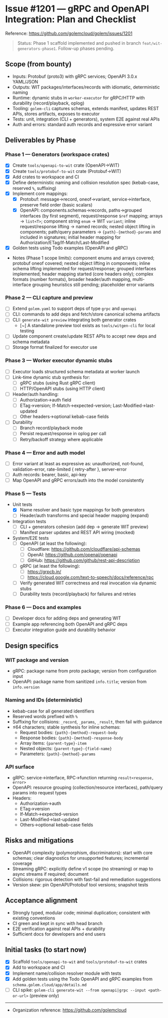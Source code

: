 # Issue #1201 — gRPC and OpenAPI Integration: Plan and Checklist

Reference: https://github.com/golemcloud/golem/issues/1201

> Status: Phase 1 scaffold implemented and pushed in branch `feat/wit-generators-phase1`. Follow-up phases pending.

## Scope (from bounty)
- Inputs: Protobuf (proto3) with gRPC services; OpenAPI 3.0.x YAML/JSON
- Outputs: WIT packages/interfaces/records with idiomatic, deterministic naming
- Runtime: dynamic stubs in `worker-executor` for gRPC/HTTP with durability (record/playback, oplog)
- Tooling: `golem-cli` captures schemas, extends manifest, updates REST APIs, stores artifacts, exposes to executor
- Tests: unit, integration (CLI + generators), system E2E against real APIs
- Auth and errors: standard auth records and expressive error variant

## Deliverables by Phase

### Phase 1 — Generators (workspace crates)
- [x] Create `tools/openapi-to-wit` crate (OpenAPI→WIT)
- [x] Create `tools/protobuf-to-wit` crate (Protobuf→WIT)
- [x] Add crates to workspace and CI
- [x] Define deterministic naming and collision resolution spec (kebab-case, reserved `%`, suffixing)
- [x] Implement core mappings:
  - [x] Protobuf: message→record, oneof→variant, service→interface, preserve field order (basic scalars)
  - [x] OpenAPI: components.schemas→records, paths→grouped interfaces (by first segment), request/response `$ref` mapping; arrays → `list<T>`; component string `enum` → WIT `variant`; inline request/response lifting → named records; nested object lifting in components; path/query parameters → `{path}-{method}-params` and included in signatures; initial header mapping for Authorization/ETag/If-Match/Last-Modified
- [x] Golden tests using Todo examples (OpenAPI and gRPC)
- Notes (Phase 1 scope limits): component enums and arrays covered; protobuf oneof covered; nested object lifting in components; inline schema lifting implemented for request/response; grouped interfaces implemented; header mapping started (core headers only); complex formats (number formats), broader header/auth mapping, multi-interface grouping heuristics still pending; placeholder error variants

### Phase 2 — CLI capture and preview
- [ ] Extend `golem.yaml` to support deps of type `grpc` and `openapi`
- [ ] CLI: commands to add deps and fetch/store canonical schema artifacts
- [ ] CLI: `generate-wit preview` integrating both generator crates
  - [~] A standalone preview tool exists as `tools/witgen-cli` for local testing
- [ ] Update component create/update REST APIs to accept new deps and schema metadata
- [ ] Storage format finalized for executor use

### Phase 3 — Worker executor dynamic stubs
- [ ] Executor loads structured schema metadata at worker launch
- [ ] Link-time dynamic stub synthesis for:
  - [ ] gRPC stubs (using Rust gRPC client)
  - [ ] HTTP/OpenAPI stubs (using HTTP client)
- [ ] Header/auth handling:
  - [ ] Authorization→auth field
  - [ ] ETag→version; If-Match→expected-version; Last-Modified→last-updated
  - [ ] Other headers→optional kebab-case fields
- [ ] Durability
  - [ ] Branch record/playback mode
  - [ ] Persist request/response in oplog per call
  - [ ] Retry/backoff strategy where applicable

### Phase 4 — Error and auth model
- [ ] Error variant at least as expressive as: unauthorized, not-found, validation-error, rate-limited { retry-after }, server-error
- [ ] Auth records: bearer, basic, api-key
- [ ] Map OpenAPI and gRPC errors/auth into the model consistently

### Phase 5 — Tests
- Unit tests
  - [x] Name resolver and basic type mappings for both generators
  - [ ] Header/auth transforms and special header mapping (expand)
- Integration tests
  - [ ] CLI + generators cohesion (add dep → generate WIT preview)
  - [ ] Manifest parser updates and REST API wiring (mocked)
- System/E2E tests
  - [ ] OpenAPI (at least the following):
    - [ ] Cloudflare: https://github.com/cloudflare/api-schemas
    - [ ] OpenAI: https://github.com/openai/openapi
    - [ ] GitHub: https://github.com/github/rest-api-description
  - [ ] gRPC (at least the following):
    - [ ] https://grpcb.in/
    - [ ] https://cloud.google.com/text-to-speech/docs/reference/rpc
  - [ ] Verify generated WIT correctness and real invocation via dynamic stubs
  - [ ] Durability tests (record/playback) for failures and retries

### Phase 6 — Docs and examples
- [ ] Developer docs for adding deps and generating WIT
- [ ] Example app referencing both OpenAPI and gRPC deps
- [ ] Executor integration guide and durability behavior

## Design specifics

### WIT package and version
- gRPC: package name from proto package; version from configuration input
- OpenAPI: package name from sanitized `info.title`; version from `info.version`

### Naming and IDs (deterministic)
- kebab-case for all generated identifiers
- Reserved words prefixed with `%`
- Suffixing for collisions: `_record`, `_params`, `_result`, then fail with guidance
- ≤64 characters; stable synthesis for inline schemas:
  - Request bodies: `{path}-{method}-request-body`
  - Response bodies: `{path}-{method}-response-body`
  - Array items: `{parent-type}-item`
  - Nested objects: `{parent-type}-{field-name}`
  - Parameters: `{path}-{method}-params`

### API surface
- gRPC: service→interface, RPC→function returning `result<response, error>`
- OpenAPI: resource grouping (collection/resource interfaces), path/query params into request types
- Headers:
  - Authorization→auth
  - ETag→version
  - If-Match→expected-version
  - Last-Modified→last-updated
  - Others→optional kebab-case fields

## Risks and mitigations
- OpenAPI complexity (polymorphism, discriminators): start with core schemas; clear diagnostics for unsupported features; incremental coverage
- Streaming gRPC: explicitly define v1 scope (no streaming) or map to async streams if required; document
- Collisions: rigorous detection with fast-fail and remediation suggestions
- Version skew: pin OpenAPI/Protobuf tool versions; snapshot tests

## Acceptance alignment
- Strongly typed, modular code; minimal duplication; consistent with existing conventions
- CI green and kept in sync with head branch
- E2E verification against real APIs + durability
- Sufficient docs for developers and end users

## Initial tasks (to start now)
- [x] Scaffold `tools/openapi-to-wit` and `tools/protobuf-to-wit` crates
- [x] Add to workspace and CI
- [x] Implement name/collision resolver module with tests
- [x] Add golden tests using the Todo OpenAPI and gRPC examples from `schema.golem.cloud/app/details.md`
- [ ] CLI spike: `golem-cli generate-wit --from openapi|grpc --input <path-or-url>` (preview only)

---
- Organization reference: https://github.com/golemcloud
